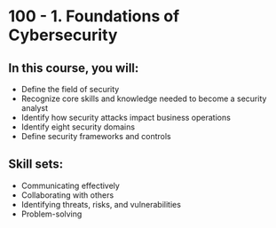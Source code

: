 # 100 - 1. Foundations of Cybersecurity

## In this course, you will:
- Define the field of security
- Recognize core skills and knowledge needed to become a security analyst
- Identify how security attacks impact business operations
- Identify eight security domains
- Define security frameworks and controls

## Skill sets:
- Communicating effectively
- Collaborating with others
- Identifying threats, risks, and vulnerabilities
- Problem-solving
